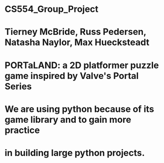 # CS554_Group_Project
#
# Tierney McBride, Russ Pedersen, Natasha Naylor, Max Huecksteadt 
#
# PORTaLAND: a 2D platformer puzzle game inspired by Valve's Portal Series
#
# We are using python because of its game library and to gain more practice
# in building large python projects.
# 
#

